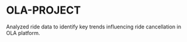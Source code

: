 # OLA-PROJECT
Analyzed ride data to identify key trends influencing ride cancellation in OLA platform.
